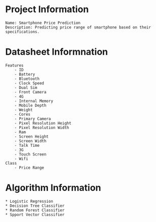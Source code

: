 # Project Information
    Name: Smartphone Price Prediction
    Description: Predicting price range of smartphone based on their specifications.

# Datasheet Informnation
    Features
        - ID
        - Battery
        - Bluetooth
        - Clock Speed
        - Dual Sim
        - Front Camera
        - 4G
        - Internal Memory
        - Mobile Depth
        - Weight
        - Cores
        - Primary Camera
        - Pixel Resolution Height
        - Pixel Resolution Width
        - Ram
        - Screen Height
        - Screen Width
        - Talk Time
        - 3G
        - Touch Screen
        - Wifi
    Class
        - Price Range

# Algorithm Information
    * Logistic Regression
    * Decision Tree Classifier
    * Random Forest Classifier
    * Spport Vector Classifier
